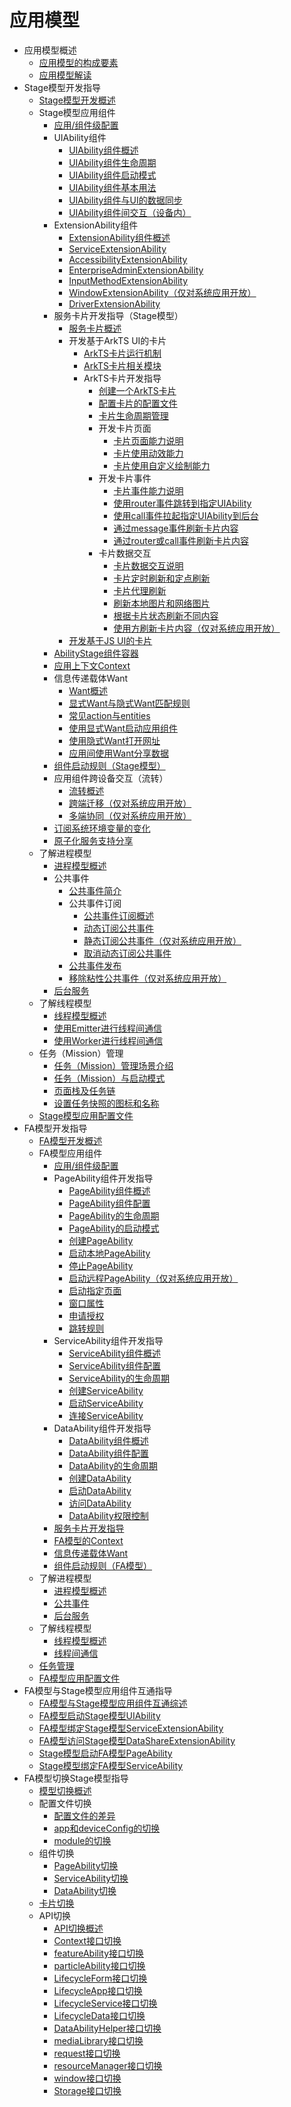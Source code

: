 # 应用模型

- 应用模型概述
  - [应用模型的构成要素](application-model-composition.md)
  - [应用模型解读](application-model-description.md)
- Stage模型开发指导
  - [Stage模型开发概述](stage-model-development-overview.md)
  - Stage模型应用组件
    - [应用/组件级配置](application-component-configuration-stage.md)
    - UIAbility组件
      - [UIAbility组件概述](uiability-overview.md)
      - [UIAbility组件生命周期](uiability-lifecycle.md)
      - [UIAbility组件启动模式](uiability-launch-type.md)
      - [UIAbility组件基本用法](uiability-usage.md)
      - [UIAbility组件与UI的数据同步](uiability-data-sync-with-ui.md)
      - [UIAbility组件间交互（设备内）](uiability-intra-device-interaction.md)
    - ExtensionAbility组件
      - [ExtensionAbility组件概述](extensionability-overview.md)
      - [ServiceExtensionAbility](serviceextensionability.md)
      - [AccessibilityExtensionAbility](accessibilityextensionability.md)
      - [EnterpriseAdminExtensionAbility](enterprise-extensionAbility.md)
      - [InputMethodExtensionAbility](inputmethodextentionability.md)
      - [WindowExtensionAbility（仅对系统应用开放）](windowextensionability.md)
      - [DriverExtensionAbility](driverextensionability.md)
    - 服务卡片开发指导（Stage模型）
      - [服务卡片概述](service-widget-overview.md)
      - 开发基于ArkTS UI的卡片
        - [ArkTS卡片运行机制](arkts-ui-widget-working-principles.md)
        - [ArkTS卡片相关模块](arkts-ui-widget-modules.md)
        - ArkTS卡片开发指导
          - [创建一个ArkTS卡片](arkts-ui-widget-creation.md)
          - [配置卡片的配置文件](arkts-ui-widget-configuration.md)
          - [卡片生命周期管理](arkts-ui-widget-lifecycle.md)
          - 开发卡片页面
            - [卡片页面能力说明](arkts-ui-widget-page-overview.md)
            - [卡片使用动效能力](arkts-ui-widget-page-animation.md)
            - [卡片使用自定义绘制能力](arkts-ui-widget-page-custom-drawing.md)
          - 开发卡片事件
            - [卡片事件能力说明](arkts-ui-widget-event-overview.md)
            - [使用router事件跳转到指定UIAbility](arkts-ui-widget-event-router.md)
            - [使用call事件拉起指定UIAbility到后台](arkts-ui-widget-event-call.md)
            - [通过message事件刷新卡片内容](arkts-ui-widget-event-formextensionability.md)
            - [通过router或call事件刷新卡片内容](arkts-ui-widget-event-uiability.md)
          - 卡片数据交互
            - [卡片数据交互说明](arkts-ui-widget-interaction-overview.md)
            - [卡片定时刷新和定点刷新](arkts-ui-widget-update-by-time.md)
            - [卡片代理刷新](arkts-ui-widget-update-by-proxy.md)
            - [刷新本地图片和网络图片](arkts-ui-widget-image-update.md)
            - [根据卡片状态刷新不同内容](arkts-ui-widget-update-by-status.md)
            - [使用方刷新卡片内容（仅对系统应用开放）](arkts-ui-widget-content-update.md)
      - [开发基于JS UI的卡片](js-ui-widget-development.md)
    - [AbilityStage组件容器](abilitystage.md)
    - [应用上下文Context](application-context-stage.md)
    - 信息传递载体Want
      - [Want概述](want-overview.md)
      - [显式Want与隐式Want匹配规则](explicit-implicit-want-mappings.md)
      - [常见action与entities](actions-entities.md)
      - [使用显式Want启动应用组件](ability-startup-with-explicit-want.md)
      - [使用隐式Want打开网址](ability-startup-with-implicit-want.md)
      - [应用间使用Want分享数据](data-share-via-want.md)
    - [组件启动规则（Stage模型）](component-startup-rules.md)
    - 应用组件跨设备交互（流转）
      - [流转概述](inter-device-interaction-hop-overview.md)
      - [跨端迁移（仅对系统应用开放）](hop-cross-device-migration.md)
      - [多端协同（仅对系统应用开放）](hop-multi-device-collaboration.md)
    - [订阅系统环境变量的变化](subscribe-system-environment-variable-changes.md)
    - [原子化服务支持分享](atomic-services-support-sharing.md)
  - 了解进程模型
    - [进程模型概述](process-model-stage.md)
    - 公共事件
      - [公共事件简介](common-event-overview.md)
      - 公共事件订阅
        - [公共事件订阅概述](common-event-subscription-overview.md)
        - [动态订阅公共事件](common-event-subscription.md)
        - [静态订阅公共事件（仅对系统应用开放）](common-event-static-subscription.md)
        - [取消动态订阅公共事件](common-event-unsubscription.md)
      - [公共事件发布](common-event-publish.md)
      - [移除粘性公共事件（仅对系统应用开放）](common-event-remove-sticky.md)
    - [后台服务](background-services.md)
  - 了解线程模型
    - [线程模型概述](thread-model-stage.md)
    - [使用Emitter进行线程间通信](itc-with-emitter.md)
    - [使用Worker进行线程间通信](itc-with-worker.md)
  - 任务（Mission）管理
    - [任务（Mission）管理场景介绍](mission-management-overview.md)
    - [任务（Mission）与启动模式](mission-management-launch-type.md)
    - [页面栈及任务链](page-mission-stack.md)
    - [设置任务快照的图标和名称](mission-set-icon-name-for-task-snapshot.md)
  - [Stage模型应用配置文件](config-file-stage.md)
- FA模型开发指导
  - [FA模型开发概述](fa-model-development-overview.md)
  - FA模型应用组件
    - [应用/组件级配置](application-component-configuration-fa.md)
    - PageAbility组件开发指导
      - [PageAbility组件概述](pageability-overview.md)
      - [PageAbility组件配置](pageability-configuration.md)
      - [PageAbility的生命周期](pageability-lifecycle.md)
      - [PageAbility的启动模式](pageability-launch-type.md)
      - [创建PageAbility](create-pageability.md)
      - [启动本地PageAbility](start-local-pageability.md)
      - [停止PageAbility](stop-pageability.md)
      - [启动远程PageAbility（仅对系统应用开放）](start-remote-pageability.md)
      - [启动指定页面](start-page.md)
      - [窗口属性](window-properties.md)
      - [申请授权](request-permissions.md)
      - [跳转规则](redirection-rules.md)
    - ServiceAbility组件开发指导
      - [ServiceAbility组件概述](serviceability-overview.md)
      - [ServiceAbility组件配置](serviceability-configuration.md)
      - [ServiceAbility的生命周期](serviceability-lifecycle.md)
      - [创建ServiceAbility](create-serviceability.md)
      - [启动ServiceAbility](start-serviceability.md)
      - [连接ServiceAbility](connect-serviceability.md)
    - DataAbility组件开发指导
      - [DataAbility组件概述](dataability-overview.md)
      - [DataAbility组件配置](dataability-configuration.md)
      - [DataAbility的生命周期](dataability-lifecycle.md)
      - [创建DataAbility](create-dataability.md)
      - [启动DataAbility](start-dataability.md)
      - [访问DataAbility](access-dataability.md)
      - [DataAbility权限控制](dataability-permission-control.md)
    - [服务卡片开发指导](widget-development-fa.md)
    - [FA模型的Context](application-context-fa.md)
    - [信息传递载体Want](want-fa.md)
    - [组件启动规则（FA模型）](component-startup-rules-fa.md)
  - 了解进程模型
    - [进程模型概述](process-model-fa.md)
    - [公共事件](common-event-fa.md)
    - [后台服务](rpc.md)
  - 了解线程模型
    - [线程模型概述](thread-model-fa.md)
    - [线程间通信](itc-fa-overview.md)
  - [任务管理](mission-management-fa.md)
  - [FA模型应用配置文件](config-file-fa.md)
- FA模型与Stage模型应用组件互通指导
  - [FA模型与Stage模型应用组件互通综述](fa-stage-interaction-overview.md)
  - [FA模型启动Stage模型UIAbility](start-uiability-from-fa.md)
  - [FA模型绑定Stage模型ServiceExtensionAbility](bind-serviceextensionability-from-fa.md)
  - [FA模型访问Stage模型DataShareExtensionAbility](access-datashareextensionability-from-fa.md)
  - [Stage模型启动FA模型PageAbility](start-pageability-from-stage.md)
  - [Stage模型绑定FA模型ServiceAbility](bind-serviceability-from-stage.md)
- FA模型切换Stage模型指导
  - [模型切换概述](model-switch-overview.md)
  - 配置文件切换
    - [配置文件的差异](configuration-file-diff.md)
    - [app和deviceConfig的切换](app-deviceconfig-switch.md)
    - [module的切换](module-switch.md)
  - 组件切换
    - [PageAbility切换](pageability-switch.md)
    - [ServiceAbility切换](serviceability-switch.md)
    - [DataAbility切换](dataability-switch.md)
  - [卡片切换](widget-switch.md)
  - API切换
    - [API切换概述](api-switch-overview.md)
    - [Context接口切换](context-switch.md)
    - [featureAbility接口切换](featureability-switch.md)
    - [particleAbility接口切换](particleability-switch.md)
    - [LifecycleForm接口切换](lifecycleform-switch.md)
    - [LifecycleApp接口切换](lifecycleapp-switch.md)
    - [LifecycleService接口切换](lifecycleservice-switch.md)
    - [LifecycleData接口切换](lifecycledata-switch.md)
    - [DataAbilityHelper接口切换](dataabilityhelper-switch.md)
    - [mediaLibrary接口切换](medialibrary-switch.md)
    - [request接口切换](request-switch.md)
    - [resourceManager接口切换](resourcemanager-switch.md)
    - [window接口切换](window-switch.md)
    - [Storage接口切换](storage-switch.md)
